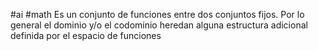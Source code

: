 #ai #math
Es un conjunto de funciones entre dos conjuntos fijos. 
Por lo general el dominio y/o el codominio heredan alguna estructura adicional definida por el espacio de funciones